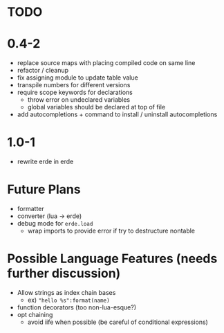 # TODO

# 0.4-2

- replace source maps with placing compiled code on same line
- refactor / cleanup
- fix assigning module to update table value
- transpile numbers for different versions
- require scope keywords for declarations
  - throw error on undeclared variables
  - global variables should be declared at top of file
- add autocompletions + command to install / uninstall autocompletions

# 1.0-1

- rewrite erde in erde

# Future Plans

- formatter
- converter (lua -> erde)
- debug mode for `erde.load`
  - wrap imports to provide error if try to destructure nontable

# Possible Language Features (needs further discussion)
- Allow strings as index chain bases
  - ex) `"hello %s":format(name)`
- function decorators (too non-lua-esque?)
- opt chaining
  - avoid iife when possible (be careful of conditional expressions)

